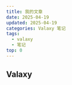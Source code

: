 ```yaml
---
title: 我的文章
date: 2025-04-19
updated: 2025-04-19
categories: Valaxy 笔记
tags:
  - valaxy
  - 笔记
top: 0
---
```


## Valaxy
